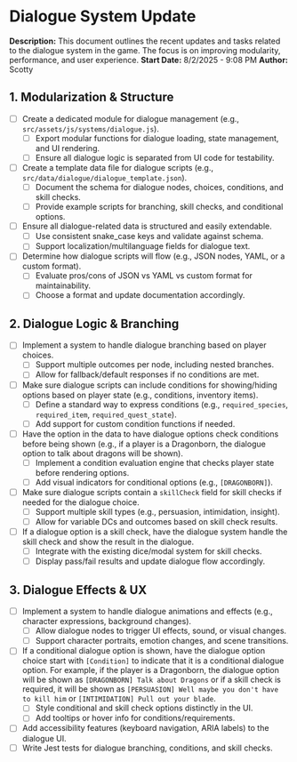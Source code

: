 # Dialogue System Update
**Description:** This document outlines the recent updates and tasks related to the dialogue system in the game. The focus is on improving modularity, performance, and user experience.
**Start Date:** 8/2/2025 - 9:08 PM
**Author:** Scotty


## 1. Modularization & Structure
- [ ] Create a dedicated module for dialogue management (e.g., `src/assets/js/systems/dialogue.js`).
    - [ ] Export modular functions for dialogue loading, state management, and UI rendering.
    - [ ] Ensure all dialogue logic is separated from UI code for testability.
- [ ] Create a template data file for dialogue scripts (e.g., `src/data/dialogue/dialogue_template.json`).
    - [ ] Document the schema for dialogue nodes, choices, conditions, and skill checks.
    - [ ] Provide example scripts for branching, skill checks, and conditional options.
- [ ] Ensure all dialogue-related data is structured and easily extendable.
    - [ ] Use consistent snake_case keys and validate against schema.
    - [ ] Support localization/multilanguage fields for dialogue text.
- [ ] Determine how dialogue scripts will flow (e.g., JSON nodes, YAML, or a custom format).
    - [ ] Evaluate pros/cons of JSON vs YAML vs custom format for maintainability.
    - [ ] Choose a format and update documentation accordingly.

## 2. Dialogue Logic & Branching
- [ ] Implement a system to handle dialogue branching based on player choices.
    - [ ] Support multiple outcomes per node, including nested branches.
    - [ ] Allow for fallback/default responses if no conditions are met.
- [ ] Make sure dialogue scripts can include conditions for showing/hiding options based on player state (e.g., conditions, inventory items).
    - [ ] Define a standard way to express conditions (e.g., `required_species`, `required_item`, `required_quest_state`).
    - [ ] Add support for custom condition functions if needed.
- [ ] Have the option in the data to have dialogue options check conditions before being shown (e.g., if a player is a Dragonborn, the dialogue option to talk about dragons will be shown).
    - [ ] Implement a condition evaluation engine that checks player state before rendering options.
    - [ ] Add visual indicators for conditional options (e.g., `[DRAGONBORN]`).
- [ ] Make sure dialogue scripts contain a `skillCheck` field for skill checks if needed for the dialogue choice.
    - [ ] Support multiple skill types (e.g., persuasion, intimidation, insight).
    - [ ] Allow for variable DCs and outcomes based on skill check results.
- [ ] If a dialogue option is a skill check, have the dialogue system handle the skill check and show the result in the dialogue.
    - [ ] Integrate with the existing dice/modal system for skill checks.
    - [ ] Display pass/fail results and update dialogue flow accordingly.

## 3. Dialogue Effects & UX
- [ ] Implement a system to handle dialogue animations and effects (e.g., character expressions, background changes).
    - [ ] Allow dialogue nodes to trigger UI effects, sound, or visual changes.
    - [ ] Support character portraits, emotion changes, and scene transitions.
- [ ] If a conditional dialogue option is shown, have the dialogue option choice start with `[Condition]` to indicate that it is a conditional dialogue option. For example, if the player is a Dragonborn, the dialogue option will be shown as `[DRAGONBORN] Talk about Dragons` or if a skill check is required, it will be shown as `[PERSUASION] Well maybe you don't have to kill him` or `[INTIMIDATION] Pull out your blade`.
    - [ ] Style conditional and skill check options distinctly in the UI.
    - [ ] Add tooltips or hover info for conditions/requirements.
- [ ] Add accessibility features (keyboard navigation, ARIA labels) to the dialogue UI.
- [ ] Write Jest tests for dialogue branching, conditions, and skill checks.